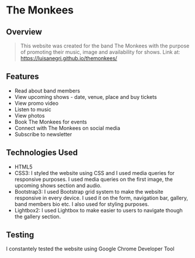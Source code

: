# The Monkees

## Overview

>This website was created for the band The Monkees with the purpose of promoting their music, image and availability for shows.
>Link at: https://luisanegri.github.io/themonkees/

## Features

* Read about band members
* View upcoming shows - date, venue, place and buy tickets
* View promo video
* Listen to music
* View photos
* Book The Monkees for events
* Connect with The Monkees on social media
* Subscribe to newsletter

## Technologies Used

* HTML5
* CSS3: I styled the website using CSS and I used media queries for responsive purposes. I used media queries on the first image, the upcoming shows section and audio.
* Bootstrap3: I used Bootstrap grid system to make the website responsive in every device.
I used it on the form, navigation bar, gallery, band members bio etc. I also used for styling purposes.
* Lightbox2: I used Lightbox to make easier to users to navigate though the gallery section.

## Testing

I constantely tested the website using Google Chrome Developer Tool



